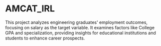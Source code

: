 # AMCAT_IRL
This project analyzes engineering graduates' employment outcomes, focusing on salary as the target variable. It examines factors like College GPA and specialization, providing insights for educational institutions and students to enhance career prospects.
